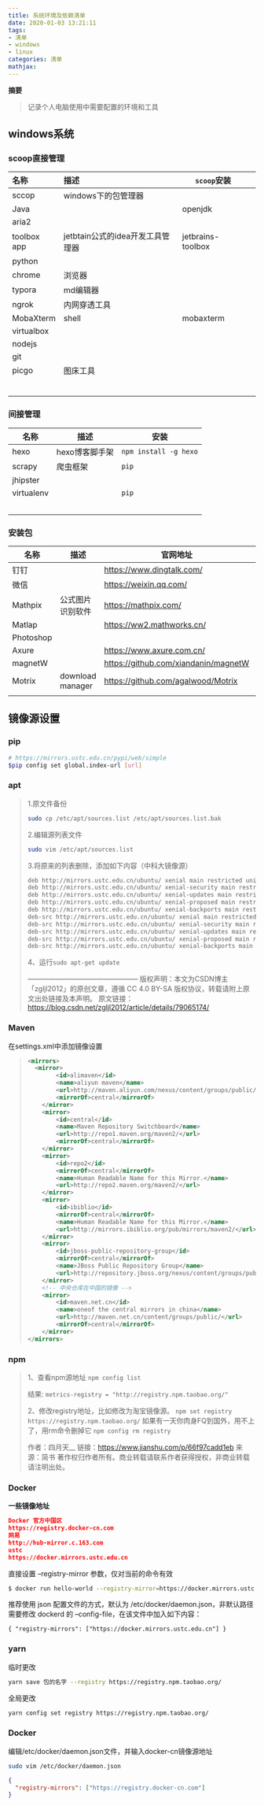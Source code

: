 ```yaml
---
title: 系统环境及依赖清单
date: 2020-01-03 13:21:11
tags: 
- 清单
- windows
- linux
categories: 清单
mathjax:
---
```

**摘要**

>记录个人电脑使用中需要配置的环境和工具

<!--more-->

## windows系统

### scoop直接管理

| 名称        | 描述                             | `scoop`安装       |      |
| :---------- | :------------------------------- | ----------------- | ---- |
| sccop       | windows下的包管理器              |                   |      |
| Java        |                                  | openjdk           |      |
| aria2       |                                  |                   |      |
| toolbox app | jetbtain公式的idea开发工具管理器 | jetbrains-toolbox |      |
| python      |                                  |                   |      |
| chrome      | 浏览器                           |                   |      |
| typora      | md编辑器                         |                   |      |
| ngrok       | 内网穿透工具                     |                   |      |
| MobaXterm   | shell                            | mobaxterm         |      |
| virtualbox  |                                  |                   |      |
| nodejs      |                                  |                   |      |
| git         |                                  |                   |      |
| picgo       | 图床工具                         |                   |      |
|             |                                  |                   |      |
|             |                                  |                   |      |
|             |                                  |                   |      |
|             |                                  |                   |      |
|             |                                  |                   |      |
|             |                                  |                   |      |

### 间接管理

| 名称       | 描述           | 安装                  |
| ---------- | -------------- | --------------------- |
| hexo       | hexo博客脚手架 | `npm install -g hexo` |
| scrapy     | 爬虫框架       | `pip`                 |
| jhipster   |                |                       |
| virtualenv |                | `pip`                 |
|            |                |                       |
|            |                |                       |
|            |                |                       |
|            |                |                       |
|            |                |                       |



### 安装包

| 名称      | 描述             | 官网地址                             |      |
| --------- | ---------------- | ------------------------------------ | ---- |
| 钉钉      |                  | https://www.dingtalk.com/            |      |
| 微信      |                  | https://weixin.qq.com/               |      |
| Mathpix   | 公式图片识别软件 | https://mathpix.com/                 |      |
| Matlap    |                  | https://ww2.mathworks.cn/            |      |
| Photoshop |                  |                                      |      |
| Axure     |                  | https://www.axure.com.cn/            |      |
| magnetW   |                  | https://github.com/xiandanin/magnetW |      |
| Motrix    | download manager | https://github.com/agalwood/Motrix   |      |
|           |                  |                                      |      |

## 镜像源设置

### pip

```bash
# https://mirrors.ustc.edu.cn/pypi/web/simple
$pip config set global.index-url [url] 
```

### apt

> 1.原文件备份
>
> ```bash
> sudo cp /etc/apt/sources.list /etc/apt/sources.list.bak
> ```
>
> 2.编辑源列表文件
>
> ```bash
> sudo vim /etc/apt/sources.list
> ```
>
> 3.将原来的列表删除，添加如下内容（中科大镜像源）
>
> ```bash
> deb http://mirrors.ustc.edu.cn/ubuntu/ xenial main restricted universe multiverse
> deb http://mirrors.ustc.edu.cn/ubuntu/ xenial-security main restricted universe multiverse
> deb http://mirrors.ustc.edu.cn/ubuntu/ xenial-updates main restricted universe multiverse
> deb http://mirrors.ustc.edu.cn/ubuntu/ xenial-proposed main restricted universe multiverse
> deb http://mirrors.ustc.edu.cn/ubuntu/ xenial-backports main restricted universe multiverse
> deb-src http://mirrors.ustc.edu.cn/ubuntu/ xenial main restricted universe multiverse
> deb-src http://mirrors.ustc.edu.cn/ubuntu/ xenial-security main restricted universe multiverse
> deb-src http://mirrors.ustc.edu.cn/ubuntu/ xenial-updates main restricted universe multiverse
> deb-src http://mirrors.ustc.edu.cn/ubuntu/ xenial-proposed main restricted universe multiverse
> deb-src http://mirrors.ustc.edu.cn/ubuntu/ xenial-backports main restricted universe multiverse
> ```
>
> 4、运行`sudo apt-get update`
>
> ————————————————
> 版权声明：本文为CSDN博主「zgljl2012」的原创文章，遵循 CC 4.0 BY-SA 版权协议，转载请附上原文出处链接及本声明。
> 原文链接：https://blog.csdn.net/zgljl2012/article/details/79065174/

### Maven

在settings.xml中添加镜像设置

> 
>
> ```xml
> <mirrors>
> 	<mirror>
>         <id>alimaven</id>
>         <name>aliyun maven</name>
>         <url>http://maven.aliyun.com/nexus/content/groups/public/</url>
>         <mirrorOf>central</mirrorOf>
>     </mirror>
>     <mirror>
>         <id>central</id>
>         <name>Maven Repository Switchboard</name>
>         <url>http://repo1.maven.org/maven2/</url>
>         <mirrorOf>central</mirrorOf>
>     </mirror>
>     <mirror>
>         <id>repo2</id>
>         <mirrorOf>central</mirrorOf>
>         <name>Human Readable Name for this Mirror.</name>
>         <url>http://repo2.maven.org/maven2/</url>
>     </mirror>
>     <mirror>
>         <id>ibiblio</id>
>         <mirrorOf>central</mirrorOf>
>         <name>Human Readable Name for this Mirror.</name>
>         <url>http://mirrors.ibiblio.org/pub/mirrors/maven2/</url>
>     </mirror>
>     <mirror>
>         <id>jboss-public-repository-group</id>
>         <mirrorOf>central</mirrorOf>
>         <name>JBoss Public Repository Group</name>
>         <url>http://repository.jboss.org/nexus/content/groups/public</url>
>     </mirror>
>     <!-- 中央仓库在中国的镜像 -->
>     <mirror>
>         <id>maven.net.cn</id>
>         <name>oneof the central mirrors in china</name>
>         <url>http://maven.net.cn/content/groups/public/</url>
>         <mirrorOf>central</mirrorOf>
>     </mirror>
> </mirrors>
> ```

### npm

> 1、查看npm源地址
>  `npm config list`
>
> 结果:
>  `metrics-registry = "http://registry.npm.taobao.org/"`
>
> 2、修改registry地址，比如修改为淘宝镜像源。
>  `npm set registry https://registry.npm.taobao.org/`
>  如果有一天你肉身FQ到国外，用不上了，用rm命令删掉它
>  `npm config rm registry`
>
> 
>
> 作者：四月天__
> 链接：https://www.jianshu.com/p/66f97cadd1eb
> 来源：简书
> 著作权归作者所有。商业转载请联系作者获得授权，非商业转载请注明出处。

### Docker

**一些镜像地址**

```json
Docker 官方中国区
https://registry.docker-cn.com
网易
http://hub-mirror.c.163.com
ustc
https://docker.mirrors.ustc.edu.cn
```



直接设置 –registry-mirror 参数，仅对当前的命令有效 

```bash
$ docker run hello-world --registry-mirror=https://docker.mirrors.ustc.edu.cn
```

 推荐使用 json 配置文件的方式，默认为 /etc/docker/daemon.json，非默认路径需要修改 dockerd 的 –config-file，在该文件中加入如下内容： 

```jso
{ "registry-mirrors": ["https://docker.mirrors.ustc.edu.cn"] }
```

### yarn

临时更改

```bash
yarn save 包的名字 --registry https://registry.npm.taobao.org/
```

全局更改

```bash
yarn config set registry https://registry.npm.taobao.org/
```

### Docker

编辑/etc/docker/daemon.json文件，并输入docker-cn镜像源地址

```bash
sudo vim /etc/docker/daemon.json
```

```json
{
  "registry-mirrors": ["https://registry.docker-cn.com"]
}
```

